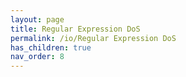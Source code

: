 ```yaml
---
layout: page
title: Regular Expression DoS
permalink: /io/Regular Expression DoS
has_children: true
nav_order: 8
---
```


